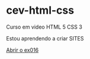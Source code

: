 # cev-html-css
 Curso em video HTML 5 CSS 3

 Estou aprendendo a criar SITES

<a href="https://21vito.github.io/cev-html-css/exercicios/ex016/index">Abrir o ex016</a>